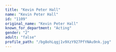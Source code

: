 ```yaml
---
title: "Kevin Peter Hall"
name: "Kevin Peter Hall"
id: "1109"
original_name: "Kevin Peter Hall"
known_for_department: "Acting"
gender: "2"
adult: "false"
profile_path: "/bg8ohLqgj1v9XzY927PfYNAu9nk.jpg"
---
```

